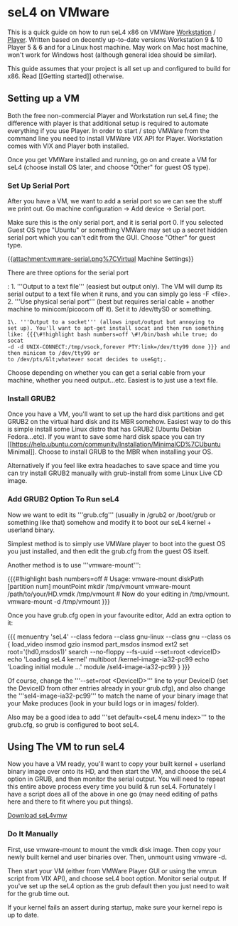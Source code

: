 # seL4 on VMware


This is a quick guide on how to run seL4 x86 on VMWare
[Workstation](http://www.vmware.com/au/products/workstation) /
[Player](https://www.vmware.com/go/downloadplayer). Written
based on decently up-to-date versions Workstation 9 & 10 Player 5 & 6
and for a Linux host machine. May work on Mac host machine, won't work
for Windows host (although general idea should be similar).

This guide assumes that your project is all set up and configured to
build for x86. Read \[\[Getting started\]\] otherwise.

## Setting up a VM


Both the free non-commercial Player and Workstation run seL4 fine; the
difference with player is that additional setup is required to automate
everything if you use Player. In order to start / stop VMWare from the
command line you need to install VMWare VIX API for Player. Workstation
comes with VIX and Player both installed.

Once you get VMWare installed and running, go on and create a VM for
seL4 (choose install OS later, and choose "Other" for guest OS type).

### Set Up Serial Port


After you have a VM, we want to add a serial port so we can see the
stuff we print out. Go machine configuration -&gt; Add device -&gt;
Serial port.

Make sure this is the only serial port, and it is serial port 0. If you
selected Guest OS type "Ubuntu" or something VMWare may set up a secret
hidden serial port which you can't edit from the GUI. Choose "Other" for
guest type.

{{<attachment:vmware-serial.png%7CVirtual> Machine Settings}}

There are three options for the serial port

:   1.  '''Output to a text file''' (easiest but output only). The VM
        will dump its serial output to a text file when it runs, and you
        can simply go less -F &lt;file&gt;.
    2.  '''Use physical serial port''' (best but requires serial cable +
        another machine to minicom/picocom off it). Set it to /dev/ttyS0
        or something.

    1\. '''Output to a socket''' (allows input/output but annoying to
    set up). You'll want to apt-get install socat and then run something
    like: {{{\#!highlight bash numbers=off \#!/bin/bash while true; do socat
    -d -d UNIX-CONNECT:/tmp/vsock,forever PTY:link=/dev/tty99 done }}} and
    then minicom to /dev/tty99 or
    to /dev/pts/&lt;whatever socat decides to use&gt;.

Choose depending on whether you can get a serial cable from your
machine, whether you need output...etc. Easiest is to just use a text
file.

### Install GRUB2


Once you have a VM, you'll want to set up the hard disk partitions and
get GRUB2 on the virtual hard disk and its MBR somehow. Easiest way to
do this is simple install some Linux distro that has GRUB2 (Ubuntu
Debian Fedora...etc). If you want to save some hard disk space you can
try
\[\[<https://help.ubuntu.com/community/Installation/MinimalCD%7CUbuntu>
Minimal\]\]. Choose to install GRUB to the MBR when installing your OS.

Alternatively if you feel like extra headaches to save space and time
you can try install GRUB2 manually with grub-install from some Linux
Live CD image.

### Add GRUB2 Option To Run seL4


Now we want to edit its '''grub.cfg''' (usually in /grub2 or /boot/grub
or something like that) somehow and modify it to boot our seL4 kernel +
userland binary.

Simplest method is to simply use VMWare player to boot into the guest OS
you just installed, and then edit the grub.cfg from the guest OS itself.

Another method is to use '''vmware-mount''':

{{{\#!highlight bash numbers=off \# Usage: vmware-mount diskPath
\[partition num\] mountPoint mkdir /tmp/vmount vmware-mount
/path/to/your/HD.vmdk /tmp/vmount \# Now do your editing in /tmp/vmount.
vmware-mount -d /tmp/vmount }}}

Once you have grub.cfg open in your favourite editor, Add an extra
option to it:

{{{ menuentry 'seL4' --class fedora --class gnu-linux --class gnu
--class os { load\_video insmod gzio insmod part\_msdos insmod ext2 set
root='(hd0,msdos1)' search --no-floppy --fs-uuid --set=root
&lt;deviceID&gt; echo 'Loading seL4 kernel' multiboot
/kernel-image-ia32-pc99 echo 'Loading initial module ...' module
/sel4-image-ia32-pc99 } }}}

Of course, change the '''--set=root &lt;DeviceID&gt;''' line to your
DeviceID (set the DeviceID from other entries already in your grub.cfg),
and also change the '''sel4-image-ia32-pc99''' to match the name of your
binary image that your Make produces (look in your build logs or in
images/ folder).

Also may be a good idea to add '''set default=&lt;seL4 menu index&gt;'''
to the grub.cfg, so grub is configured to boot seL4.

## Using The VM to run seL4


Now you have a VM ready, you'll want to copy your built kernel +
userland binary image over onto its HD, and then start the VM, and
choose the seL4 option in GRUB, and then monitor the serial output. You
will need to repeat this entire above process every time you build & run
seL4. Fortunately I have a script does all of the above in one go (may
need editing of paths here and there to fit where you put things).

[Download seL4vmw](attachment:seL4vmw)

### Do It Manually


First, use vmware-mount to mount the vmdk disk image. Then copy your
newly built kernel and user binaries over. Then, unmount using
vmware -d.

Then start your VM (either from VMWare Player GUI or using the vmrun
script from VIX API), and choose seL4 boot option. Monitor serial
output. If you've set up the seL4 option as the grub default then you
just need to wait for the grub time out.

If your kernel fails an assert during startup, make sure your kernel
repo is up to date.
